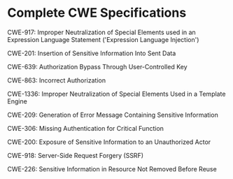 

# Complete CWE Specifications

CWE-917: Improper Neutralization of Special Elements used in an Expression Language Statement ('Expression Language Injection')

CWE-201: Insertion of Sensitive Information Into Sent Data

CWE-639: Authorization Bypass Through User-Controlled Key

CWE-863: Incorrect Authorization

CWE-1336: Improper Neutralization of Special Elements Used in a Template Engine

CWE-209: Generation of Error Message Containing Sensitive Information

CWE-306: Missing Authentication for Critical Function

CWE-200: Exposure of Sensitive Information to an Unauthorized Actor

CWE-918: Server-Side Request Forgery (SSRF)

CWE-226: Sensitive Information in Resource Not Removed Before Reuse